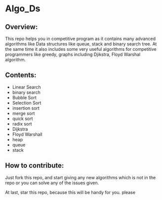 # Algo_Ds

## Overview:

This repo helps you in competitive program as it contains many advanced algorithms like Data structures like queue, stack and binary search tree. At the same time it also includes some very useful algorithms for competitive programmers like greedy, graphs including Djikstra, Floyd Warshal algorithm.

## Contents:

 - Linear Search
 - binary search
 - Bubble Sort
 - Selection Sort
 - insertion sort
 - merge sort
 - quick sort
 - radix sort
 - Dijkstra
 - Floyd Warshall
 - heap
 - queue
 - stack

## How to contribute:

Just fork this repo, and start giving any new algorithms which is not in the repo or you can solve any of the issues given.

 At last, star this repo, because this will be handy for you.
 please
